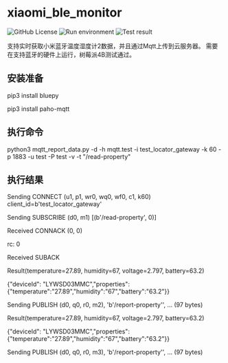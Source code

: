 # xiaomi_ble_monitor
![GitHub License](https://img.shields.io/badge/license-Apache%202-blue)
![Run environment](https://img.shields.io/badge/python-v3.7-blue)
![Test result](https://img.shields.io/badge/test-passing-brightgreen)

支持实时获取小米蓝牙温度湿度计2数据，并且通过Mqtt上传到云服务器。
需要在支持蓝牙的硬件上运行，树莓派4B测试通过。

## 安装准备
pip3 install bluepy

pip3 install paho-mqtt

## 执行命令
python3 mqtt_report_data.py -d -h mqtt.test -i test_locator_gateway -k 60 -p 1883 -u test -P test -v -t "/read-property"


## 执行结果
Sending CONNECT (u1, p1, wr0, wq0, wf0, c1, k60) client_id=b'test_locator_gateway'

Sending SUBSCRIBE (d0, m1) [(b'/read-property', 0)]

Received CONNACK (0, 0)

rc: 0

Received SUBACK

Result(temperature=27.89, humidity=67, voltage=2.797, battery=63.2)

{"deviceId": "LYWSD03MMC","properties": {"temperature":"27.89","humidity":"67","battery":"63.2"}}

Sending PUBLISH (d0, q0, r0, m2), 'b'/report-property'', ... (97 bytes)

Result(temperature=27.89, humidity=67, voltage=2.797, battery=63.2)

{"deviceId": "LYWSD03MMC","properties": {"temperature":"27.89","humidity":"67","battery":"63.2"}}

Sending PUBLISH (d0, q0, r0, m3), 'b'/report-property'', ... (97 bytes)


